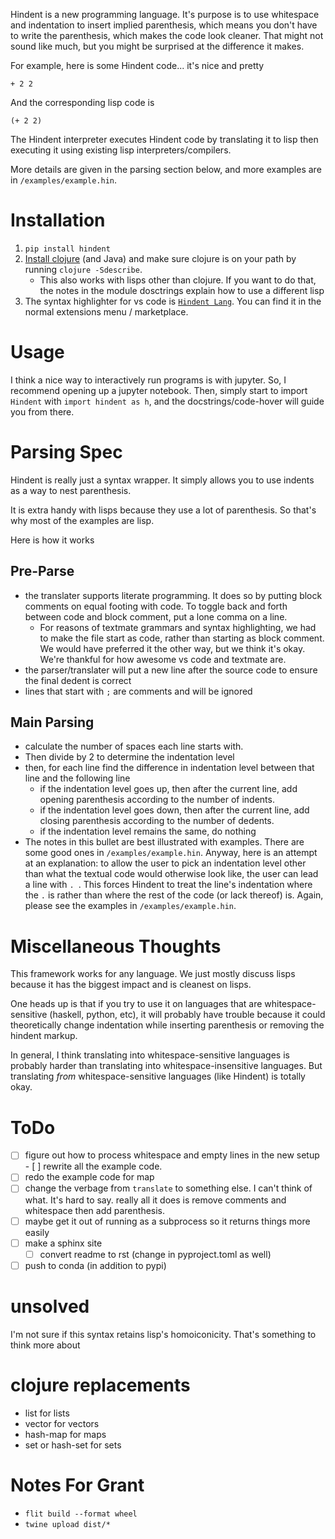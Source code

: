 Hindent is a new programming language.
It's purpose is to use
whitespace and indentation to insert implied
parenthesis, which means you don't have to write
the parenthesis, which makes the code look cleaner.
That might not sound like much, but you might
be surprised at the difference it makes.

For example, here
is some Hindent code... it's nice and pretty

```
+ 2 2
```

And the corresponding lisp code is

```
(+ 2 2)
```

The Hindent interpreter executes
Hindent code by translating
it to lisp then executing it using
existing lisp interpreters/compilers.

More details are given in the
parsing section below, and more examples
are in `/examples/example.hin`.

# Installation

1. `pip install hindent`
2. [Install clojure](https://clojure.org/guides/install_clojure#java)
   (and Java) and make sure clojure is on your path by running `clojure -Sdescribe`.
   - This also works with lisps other than clojure. If
     you want to do that, the
     notes in the module dosctrings explain how to use a different lisp
3. The syntax highlighter for vs code is
   [`Hindent Lang`](https://marketplace.visualstudio.com/items?itemName=GrantSmith.hindent-lang).  You can find
   it in the normal extensions menu / marketplace.

# Usage

I think a nice way to interactively run programs is with jupyter.
So, I recommend opening up a jupyter notebook. Then, simply start to
import ``Hindent`` with `import hindent as h`, and the docstrings/code-hover
will guide you from there.


# Parsing Spec

Hindent is really just a syntax wrapper.
It simply allows you to use indents as
a way to nest parenthesis. 

It is extra handy with lisps because
they use a lot of parenthesis. So that's why
most of the examples are lisp.

Here is how it works

## Pre-Parse

- the translater supports literate programming. It does so
  by putting block comments on equal footing with code. To
  toggle back and forth between code and block comment,
  put a lone comma on a line.
  - For reasons of textmate grammars and syntax highlighting,
    we had to make the file start as code, rather than starting
    as block comment. We would have preferred it the other way,
    but we think it's okay.  We're thankful for how awesome vs
    code and textmate are.
- the parser/translater will put a new line after the source code
  to ensure the final dedent is correct
- lines that start with `;` are comments and will be ignored


## Main Parsing

- calculate the number of spaces each line starts with.
- Then divide by 2 to determine the indentation level
- then, for each line find the difference in indentation level
  between that line and the following line
  - if the indentation level goes up, then after the current line, add opening parenthesis
    according to the number of indents.
  - if the indentation level goes down, then after
    the current line, add closing parenthesis
    according to the number of dedents.
  - if the indentation level remains the same, do nothing
- The notes in this bullet are
  best illustrated with examples.  There
  are some good ones in `/examples/example.hin`.
  Anyway, here is an attempt at an explanation:
  to allow the user to pick an indentation level
  other than what the textual code would otherwise look like,
  the user can lead a line with `. `.  This forces
  Hindent to treat the line's indentation where the `.` is
  rather than where the rest of the code (or lack thereof) is.
  Again, please see the examples in `/examples/example.hin`.

# Miscellaneous Thoughts

This framework works for any language.  We just mostly
discuss lisps because it has the biggest impact and is
cleanest on lisps.

One heads up is that if you try to use it on languages that
are whitespace-sensitive (haskell, python, etc), it will probably
have trouble because it could theoretically change indentation
while inserting parenthesis or removing the hindent markup.

In general, I think translating into whitespace-sensitive
languages is probably harder than translating into whitespace-insensitive
languages.  But translating *from* whitespace-sensitive languages
(like Hindent) is totally okay.

# ToDo

- [ ] figure out how to process whitespace and
      empty lines in the new setup
      - [ ] rewrite all the example code.
- [ ] redo the example code for map
- [ ] change the verbage from `translate` to something else. I can't think
      of what. It's hard to say. really all it does is remove comments and whitespace
      then add parenthesis.
- [ ] maybe get it out of running as a subprocess so
      it returns things more easily
- [ ] make a sphinx site
  - [ ] convert readme to rst (change in pyproject.toml as well)
- [ ] push to conda (in addition to pypi)

# unsolved

I'm not sure if this syntax retains lisp's
homoiconicity. That's something to think more about

# clojure replacements

- list for lists
- vector for vectors
- hash-map for maps
- set or hash-set for sets

# Notes For Grant

- `flit build --format wheel`
- `twine upload dist/*`
